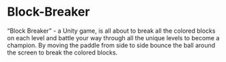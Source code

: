 # Block-Breaker

“Block Breaker” - a Unity game, is all about to break all the colored blocks on each level and battle your
way through all the unique levels to become a champion. By moving the paddle from side to side bounce
the ball around the screen to break the colored blocks.
